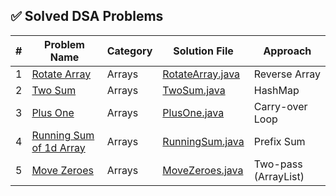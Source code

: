 ## ✅ Solved DSA Problems

| #  | Problem Name                                                             | Category | Solution File                              | Approach             |
|----|--------------------------------------------------------------------------|----------|--------------------------------------------|----------------------|
| 1  | [Rotate Array](https://leetcode.com/problems/rotate-array/)             | Arrays   | [RotateArray.java](Arrays/RotateArray.java) | Reverse Array        |
| 2  | [Two Sum](https://leetcode.com/problems/two-sum/)                        | Arrays   | [TwoSum.java](Arrays/TwoSum.java)           | HashMap              |
| 3  | [Plus One](https://leetcode.com/problems/plus-one/)                      | Arrays   | [PlusOne.java](Arrays/PlusOne.java)         | Carry-over Loop      |
| 4  | [Running Sum of 1d Array](https://leetcode.com/problems/running-sum-of-1d-array/) | Arrays   | [RunningSum.java](Arrays/RunningSum.java)   | Prefix Sum        |
| 5  | [Move Zeroes](https://leetcode.com/problems/move-zeroes/)               | Arrays   | [MoveZeroes.java](Arrays/MoveZeroes.java)   | Two-pass (ArrayList) |

